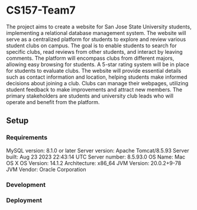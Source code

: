 # CS157-Team7

The project aims to create a website for San Jose State University students, implementing a relational database management system. The website will serve as a centralized platform for students to explore and review various student clubs on campus. The goal is to enable students to search for specific clubs, read reviews from other students, and interact by leaving comments. The platform will encompass clubs from different majors, allowing easy browsing for students. A 5-star rating system will be in place for students to evaluate clubs. The website will provide essential details such as contact information and location, helping students make informed decisions about joining a club. Clubs can manage their webpages, utilizing student feedback to make improvements and attract new members. The primary stakeholders are students and university club leads who will operate and benefit from the platform.

## Setup
### Requirements
MySQL version:  8.1.0 or later
Server version: Apache Tomcat/8.5.93
Server built:   Aug 23 2023 22:43:14 UTC
Server number:  8.5.93.0
OS Name:        Mac OS X
OS Version:     14.1.2
Architecture:   x86_64
JVM Version:    20.0.2+9-78
JVM Vendor:     Oracle Corporation
### Development

### Deployment
